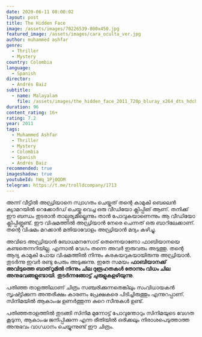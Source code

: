 ```yaml
---
date: 2020-06-11 08:00:02
layout: post
title: The Hidden Face
image: /assets/images/70226539-800x450.jpg
featured_image: /assets/images/cara_oculta_ver.jpg
author: muhammed ashfar
genre:
  - Thriller
  - Mystery
country: Colombia
language:
  - Spanish
director:
  - Andrés Baiz
subtitle:
  - name: Malayalam
    file: /assets/images/the_hidden_face_2011_720p_bluray_x264_dts_hdchina_english_srt.srt
duration: 96
content_rating: 16+
rating: 7.2
year: 2011
tags:
  - Muhammed Ashfar
  - Thriller
  - Mystery
  - Colombia
  - Spanish
  - Andrés Baiz
recommended: true
imageshadow: true
youtubeId: hWq_1Pj0QDM
telegram: https://t.me/trolldcompany/1713
---
```

അന്ന് വീട്ടിൽ അഡ്രിയാനെ സ്വാഗതം ചെയ്തത് തന്റെ കാമുകി ബെലെൻ ക്യാമറയിൽ റെക്കോർഡ് ചെയ്തു വെച്ച ഒരു വീഡിയോ ക്ലിപ്പിങ് ആണ്. തനിക്ക് ഈ ബന്ധം തുടരാൻ താല്പര്യമില്ലെന്നും താൻ പോവുകയാണെന്നും ആ വീഡിയോ ക്ലിപ്പിങ്ലുണ്ട്. ഈ വിഷമത്തിൽ അഡ്രിയാൻ നേരെ ചെന്നത് ഒരു ബാറിലേക്കാണ്. തന്റെ വിഷമം മറക്കാൻ മതിയാവോളം അഡ്രിയാൻ മദ്യം കഴിച്ചു.

അവിടെ അഡ്രിയാൻ ബോധമനസോട് തെന്നെയാണോ ഫാബിയാനയെ കണ്ടതെന്നറിയില്ല. എന്നാൽ വേഗം തന്നെ അവർ ഇരുവരും അടുത്തു. തന്റെ ആദ്യ കാമുകി പോയ വിഷമത്തിൽ നിന്നും കരകയറുകയായിരുന്നു അഡ്രിയാൻ. തുടർന്നു ഇവർ രണ്ടു പേരും അടുക്കുന്നു. ഇതേ സമയം **ഫാബിയാനക്ക് അവിടുത്തെ ബാത്‌റൂമിൽ നിന്നും ചില ദുരൂഹതകൾ തോന്നും വിധം ചില അനുഭവങ്ങളുണ്ടായി**. **തുടർന്നങ്ങോട്ട് ചുരുളുകളഴിയുന്നു**.

പതിഞ്ഞ താളത്തിലാണ് ചിത്രം സഞ്ചരിക്കുന്നതെങ്കിലും സംവിധായകൻ സൃഷ്ട്ടിക്കുന്ന അന്തരീക്ഷം കാരണം പ്രേക്ഷകരെ പിടിച്ചിരുത്തും എന്നുറപ്പാണ്. സിനിമയിൽ ആകാംഷ ഉണർത്തുന്ന കുറെ സീനുകൾ ഉണ്ട്.

പതിഞ്ഞതാളത്തിൽ തുടങ്ങി സിനിമ മുന്നോട്ട് പോവുന്തോറും സിനിമയുടെ വേഗത കൂടുന്ന, ആകാംഷ ജനിപ്പിക്കുന്ന എന്ന രീതിയിൽ ഒരിക്കലും നിരാശപെടുത്താത്ത അനുഭവം വാഗ്ധാനം ചെയ്യുന്നുണ്ട് ഈ ചിത്രം.
